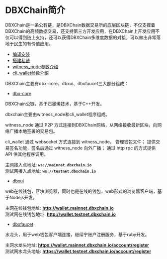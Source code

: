 # DBXChain简介

DBXChain是一条公有链，是DBXChain数据交易所的底层区块链，不仅支撑着DBXChain的高频数据交易，还支持第三方开发应用，在DBXChain上开发应用不仅可以得到链上支持，还可以获得DBXChain多维度数据的对接，可以做出非常落地于民生的有价值应用。

* [编译安装](compile.md)
* [搭建私链](private-chain.md)
* [witness_node参数介绍](witness_node.md)
* [cli_wallet参数介绍](cli_wallet.md)

DBXChain主要有dbx-core、dbxui、dbxfaucet三大部分组成：

* [dbx-core](dbxchain_introduction.md)

DBXChain公链，基于石墨烯技术，基于C++开发。

dbxchain主要由witness_node和cli_wallet程序组成。

witness_node 通过 P2P 方式连接到DBXChain网络，从网络接收最新区块，向网络广播本地签署的交易包。

cli_wallet 通过 websocket 方式连接到 witness_node， 管理钱包文件； 提供交易签名功能，签名后通过 witness_node 向外广播； 通过 http rpc 的方式提供 API 供其他程序调用。

主网接入点地址: <b>`ws://mainnet.dbxchain.io`</b><br>
测试网接入点地址: <b>`ws://testnet.dbxchain.io`</b>

* [dbxui](dbxui_introduction.md) 

web在线钱包，区块浏览器，同时也是在线的钱包。web形式的浏览器客户端，基于Nodejs开发。

主网在线钱包地址: <b> http://wallet.mainnet.dbxchain.io</b> <br>
测试网在线钱包地址: <b> http://wallet.testnet.dbxchain.io</b>


* [dbxfaucet](dbxfaucet_introduction.md) 

水龙头，用于web钱包客户端连接，继续宁账户注册服务，基于ruby开发。

主网水龙头地址: <b> https://wallet.mainnet.dbxchain.io/account/register</b> <br>
测试网水龙头地址: <b> https://wallet.testnet.dbxchain.io/account/register</b>
